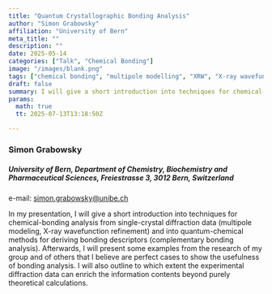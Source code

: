 ```yaml
---
title: "Quantum Crystallographic Bonding Analysis"
author: "Simon Grabowsky"
affiliation: "University of Bern"
meta_title: ""
description: ""
date: 2025-05-14
categories: ["Talk", "Chemical Bonding"]
image: "/images/blank.png"
tags: ["chemical bonding", "multipole modelling", "XRW", "X-ray wavefunction refinement", "bonding descriptors"]
draft: false
summary: I will give a short introduction into techniques for chemical-bonding analysis from single-crystal diffraction data (multipole modeling, X-ray wavefunction refinement) and into quantum-chemical methods for deriving bonding descriptors
params:
  math: true
  tt: 2025-07-13T13:18:50Z

---
```


### Simon Grabowsky

##### University of Bern, Department of Chemistry, Biochemistry and Pharmaceutical Sciences, Freiestrasse 3, 3012 Bern, Switzerland

e-mail: simon.grabowsky@unibe.ch

In my presentation, I will give a short introduction into techniques for chemical-bonding analysis from single-crystal
diffraction data (multipole modeling, X-ray wavefunction refinement) and into quantum-chemical methods for deriving
bonding descriptors (complementary bonding analysis). Afterwards, I will present some examples from the research of my
group and of others that I believe are perfect cases to show the usefulness of bonding analysis. I will also outline to which
extent the experimental diffraction data can enrich the information contents beyond purely theoretical calculations.
